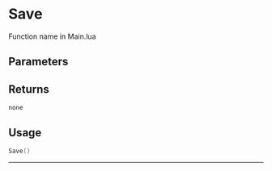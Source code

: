 # Save

Function name in Main.lua

## Parameters

## Returns

`none`

## Usage

```lua
Save()
```

---
